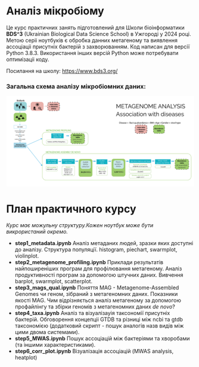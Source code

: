 # Аналіз мікробіому
Це курс практичних занять підготовлений для Школи біоінформатики <b>BDS^3</b> (Ukrainian Biological Data Science School) в Ужгороді у 2024 році.
Метою серіі ноутбуків є обробка данних метагеному та виявлення ассоціаціі присутніх бактерій з захворюванням.
Код написан для версії Python 3.8.3. Використання інших версій Python може потребувати оптимізаціі коду.

Посилання на школу: https://www.bds3.org/

<h3>Загальна схема аналізу мікробіомних даних:</h3>

![alt text](pics/general_pipeline-01.png)

<h1>План практичного курсу</h1> 

<i>Курс має можульну структуру.Кожен ноутбук може бути викрористаний окремо.</i>

- <b>step1_metadata.ipynb</b>
Аналіз метаданих людей, зразки яких доступні до аналізу. Структура популяції. histogram, piechart, swarmplot, violinplot. 
- <b>step2_metagenome_profiling.ipynb</b>
Приклади результатів найпоширеніших програм для профілювання метагеному. Аналіз продуктивності програм за допомогою штучних даних. Вивчення barplot, swarmplot, scatterplot.
- <b>step3_mags_qual.ipynb</b>
Поняття MAG - Metagenome-Assembled Genomes чи геном, зібраний з метагеномних даних. Показники якості MAG. Чим відрізняється аналіз метагеному за допомогою профайлінгу та збірки геномів з метагеномних даних <i>de novo</i>?
- <b>step4_taxa.ipynb</b>
Аналіз та візуалізауія таксономії присутніх бактерій. Обговорення концепціі GTDB та різниці між ncbi та gtdb таксономією (додатковий скрипт - пошук аналогів назв видів між цими двома системами).
- <b>step5_MWAS.ipynb</b>
Пошук ассоціацій між бактеріями та хворобами (та іншими характеристиками).
- <b>step6_corr_plot.ipynb</b>
Візуалізація ассоціацій (MWAS analysis, heatplot)

